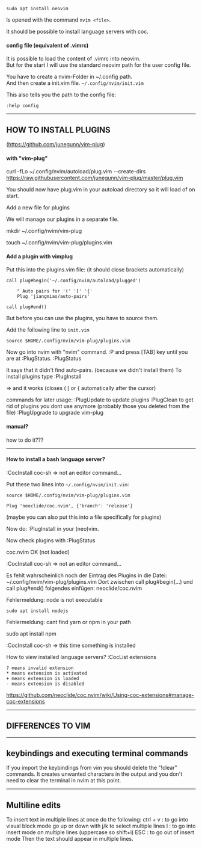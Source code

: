 ```
sudo apt install neovim
```

Is opened with the command `nvim <file>`.

It should be possible to install language servers with coc.

#### config file (equivalent of .vimrc)

It is possible to load the content of .vimrc into neovim.\
But for the start I will use the standard neovim path for the user config file.

You have to create a nvim-Folder in ~/.config path.\
And then create a init.vim file.
`~/.config/nvim/init.vim`

This also tells you the path to the config file:
```
:help config
```

***
## HOW TO INSTALL PLUGINS

(https://github.com/junegunn/vim-plug)

#### with "vim-plug"

curl -fLo ~/.config/nvim/autoload/plug.vim --create-dirs https://raw.githubusercontent.com/junegunn/vim-plug/master/plug.vim

You should now have plug.vim in your autoload directory so it will load of on start.

Add a new file for plugins

We will manage our plugins in a separate file.

mkdir ~/.config/nvim/vim-plug

touch ~/.config/nvim/vim-plug/plugins.vim

#### Add a plugin with vimplug

Put this into the plugins.vim file:
(it should close brackets automatically)

```
call plug#begin('~/.config/nvim/autoload/plugged')

    " Auto pairs for '(' '[' '{'
    Plug 'jiangmiao/auto-pairs'

call plug#end()
```

But before you can use the plugins, you have to source them.

Add the following line to `init.vim`
```
source $HOME/.config/nvim/vim-plug/plugins.vim
```
Now go into nvim with "nvim" command.
:P and press [TAB] key until you are at :PlugStatus.
:PlugStatus

It says that it didn't find auto-pairs. (because we didn't install them)
To install plugins type
:PlugInstall

=> and it works (closes ( [ or { automatically after the cursor)

commands for later usage:
:PlugUpdate to update plugins
:PlugClean to get rid of plugins you dont use anymore (probably those you deleted from the file)
:PlugUpgrade to upgrade vim-plug

#### manual?

how to do it???

***

#### How to install a bash language server?


:CocInstall coc-sh
=> not an editor command...

Put these two lines into `~/.config/nvim/init.vim`:

```
source $HOME/.config/nvim/vim-plug/plugins.vim

Plug 'neoclide/coc.nvim', {'branch': 'release'}
```
(maybe you can also put this into a file specifically for plugins)

Now do:
:PlugInstall
in your (neo)vim.

Now check plugins with
:PlugStatus

coc.nvim OK (not loaded)

:CocInstall coc-sh
=> not an editor command...

Es fehlt wahrscheinlich noch der Eintrag des Plugins in die Datei:
~/.config/nvim/vim-plug/plugins.vim
Dort zwischen call plug#begin(...) und call plug#end() folgendes einfügen:
neoclide/coc.nvim

Fehlermeldung: node is not executable

```
sudo apt install nodejs
```

Fehlermeldung: cant find yarn or npm in your path

sudo apt install npm

:CocInstall coc-sh
=> this time something is installed

How to view installed language servers?
:CocList extensions

    ? means invalid extension
    * means extension is activated
    + means extension is loaded
    - means extension is disabled

https://github.com/neoclide/coc.nvim/wiki/Using-coc-extensions#manage-coc-extensions

***

## DIFFERENCES TO VIM

-------------------------------------------
keybindings and executing terminal commands
-------------------------------------------

If you import the keybindings from vim you should delete the "!clear" commands.
It creates unwanted characters in the output and you don't need to clear the terminal in nvim at this point.

---------------
Multiline edits
---------------

To insert text in multiple lines at once do the following:
ctrl + v    : to go into visual block mode
go up or down with j/k to select multiple lines
I           : to go into insert mode on multiple lines (uppercase so shift+i)
ESC         : to go out of insert mode
Then the text should appear in multiple lines.
